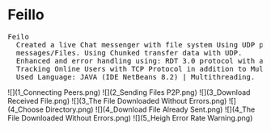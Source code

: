 # Feillo
<pre>
Feilo
  Created a live Chat messenger with file system Using UDP protocol for transmitting and receiving
  messages/Files. Using Chunked transfer data with UDP.
  Enhanced and error handling using: RDT 3.0 protocol with acknowledgement and timeouts. Available Upon Request.
  Tracking Online Users with TCP Protocol in addition to Multithreading.
  Used Language: JAVA (IDE NetBeans 8.2) | Multithreading.
</pre>

![](1_Connecting Peers.png)
![](2_Sending Files P2P.png)
![](3_Download Received File.png)
![](3_The File Downloaded Without Errors.png)
![](4_Choose Directory.png)
![](4_Download File Already Sent.png)
![](4_The File Downloaded Without Errors.png)
![](5_Heigh Error Rate Warning.png)

